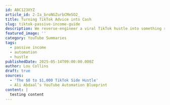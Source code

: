 ```yaml
---
id: ABC123XYZ
article_id: 2-Ia_broNGZurbCMe5O2_
title: Turning TikTok Advice into Cash
slug: tiktok-passive-income-guide
description: We reverse-engineer a viral TikTok hustle into something real and sustainable.
featured_image: ''
category: YouTube Summaries
tags:
  - passive income
  - automation
  - hustle
publishedDate: 2025-05-14T09:00:00.000Z
author: Lou Collins
draft: true
sources:
  - 'The $0 to $1,000 TikTok Side Hustle'
  - Ali Abdaal’s YouTube Automation Blueprint
content: |
  testing content
---
```


